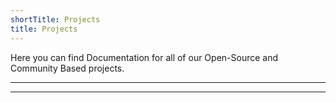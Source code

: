 ```yaml
---
shortTitle: Projects
title: Projects
---
```


Here you can find Documentation for all of our Open-Source and Community Based projects.

---

<Overview />

---
